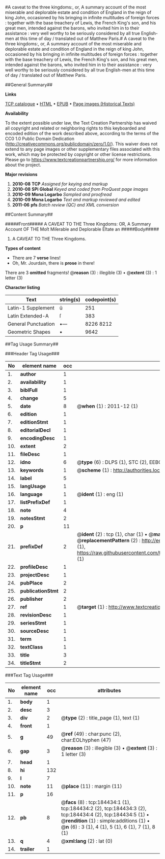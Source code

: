 #A caveat to the three kingdoms:, or, A summary account of the most miserable and deplorable estate and condition of England in the reign of king John, occasioned by his bringing in infinite multitudes of foreign forces : together with the base treachery of Lewis, the French King's son, and his great men, intended against the barons, who invited him in to their assistance : very well worthy to be seriously considered by all true English-men at this time of day / translated out of Matthew Paris.#
A caveat to the three kingdoms:, or, A summary account of the most miserable and deplorable estate and condition of England in the reign of king John, occasioned by his bringing in infinite multitudes of foreign forces : together with the base treachery of Lewis, the French King's son, and his great men, intended against the barons, who invited him in to their assistance : very well worthy to be seriously considered by all true English-men at this time of day / translated out of Matthew Paris.

##General Summary##

**Links**

[TCP catalogue](http://www.ota.ox.ac.uk/tcp/)  • 
[HTML](http://tei.it.ox.ac.uk/tcp/Texts-HTML/free/B08/B08674.html)  • 
[EPUB](http://tei.it.ox.ac.uk/tcp/Texts-EPUB/free/B08/B08674.epub) • 
[Page images (Historical Texts)](https://historicaltexts.jisc.ac.uk/eebo-64551051e)

**Availability**

To the extent possible under law, the Text Creation Partnership has waived all copyright and related or neighboring rights to this keyboarded and encoded edition of the work described above, according to the terms of the CC0 1.0 Public Domain Dedication (http://creativecommons.org/publicdomain/zero/1.0/). This waiver does not extend to any page images or other supplementary files associated with this work, which may be protected by copyright or other license restrictions. Please go to https://www.textcreationpartnership.org/ for more information about the project.

**Major revisions**

1. __2010-08__ __TCP__ *Assigned for keying and markup*
1. __2010-08__ __SPi Global__ *Keyed and coded from ProQuest page images*
1. __2010-09__ __Mona Logarbo__ *Sampled and proofread*
1. __2010-09__ __Mona Logarbo__ *Text and markup reviewed and edited*
1. __2011-06__ __pfs__ *Batch review (QC) and XML conversion*

##Content Summary##

#####Front#####
A CAVEAT TO THE Three Kingdoms: OR, A Summary Account OF THE Moſt Miſerable and Deplorable Eſtate an
#####Body#####

1. A CAVEAT TO THE Three Kingdoms.

**Types of content**

  * There are 7 **verse** lines!
  * Oh, Mr. Jourdain, there is **prose** in there!

There are 3 **omitted** fragments! 
 @__reason__ (3) : illegible (3)  •  @__extent__ (3) : 1 letter (3)

**Character listing**


|Text|string(s)|codepoint(s)|
|---|---|---|
|Latin-1 Supplement|û|251|
|Latin Extended-A|ſ|383|
|General Punctuation|•—|8226 8212|
|Geometric Shapes|▪|9642|

##Tag Usage Summary##

###Header Tag Usage###

|No|element name|occ|attributes|
|---|---|---|---|
|1.|__author__|1||
|2.|__availability__|1||
|3.|__biblFull__|1||
|4.|__change__|5||
|5.|__date__|8| @__when__ (1) : 2011-12 (1)|
|6.|__edition__|1||
|7.|__editionStmt__|1||
|8.|__editorialDecl__|1||
|9.|__encodingDesc__|1||
|10.|__extent__|2||
|11.|__fileDesc__|1||
|12.|__idno__|6| @__type__ (6) : DLPS (1), STC (2), EEBO-CITATION (1), OCLC (1), VID (1)|
|13.|__keywords__|1| @__scheme__ (1) : http://authorities.loc.gov/ (1)|
|14.|__label__|5||
|15.|__langUsage__|1||
|16.|__language__|1| @__ident__ (1) : eng (1)|
|17.|__listPrefixDef__|1||
|18.|__note__|4||
|19.|__notesStmt__|2||
|20.|__p__|11||
|21.|__prefixDef__|2| @__ident__ (2) : tcp (1), char (1)  •  @__matchPattern__ (2) : ([0-9\-]+):([0-9IVX]+) (1), (.+) (1)  •  @__replacementPattern__ (2) : http://eebo.chadwyck.com/downloadtiff?vid=$1&page=$2 (1), https://raw.githubusercontent.com/textcreationpartnership/Texts/master/tcpchars.xml#$1 (1)|
|22.|__profileDesc__|1||
|23.|__projectDesc__|1||
|24.|__pubPlace__|2||
|25.|__publicationStmt__|2||
|26.|__publisher__|2||
|27.|__ref__|1| @__target__ (1) : http://www.textcreationpartnership.org/docs/. (1)|
|28.|__revisionDesc__|1||
|29.|__seriesStmt__|1||
|30.|__sourceDesc__|1||
|31.|__term__|1||
|32.|__textClass__|1||
|33.|__title__|3||
|34.|__titleStmt__|2||


###Text Tag Usage###

|No|element name|occ|attributes|
|---|---|---|---|
|1.|__body__|1||
|2.|__desc__|3||
|3.|__div__|2| @__type__ (2) : title_page (1), text (1)|
|4.|__front__|1||
|5.|__g__|49| @__ref__ (49) : char:punc (2), char:EOLhyphen (47)|
|6.|__gap__|3| @__reason__ (3) : illegible (3)  •  @__extent__ (3) : 1 letter (3)|
|7.|__head__|1||
|8.|__hi__|132||
|9.|__l__|7||
|10.|__note__|11| @__place__ (11) : margin (11)|
|11.|__p__|16||
|12.|__pb__|8| @__facs__ (8) : tcp:184434:1 (1), tcp:184434:2 (2), tcp:184434:3 (2), tcp:184434:4 (2), tcp:184434:5 (1)  •  @__rendition__ (1) : simple:additions (1)  •  @__n__ (6) : 3 (1), 4 (1), 5 (1), 6 (1), 7 (1), 8 (1)|
|13.|__q__|4| @__xml:lang__ (2) : lat (0)|
|14.|__trailer__|1||
